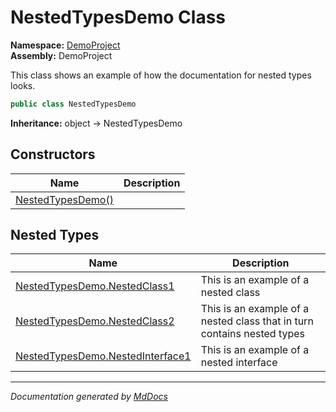 ﻿<!--  
  <auto-generated>   
    The contents of this file were generated by a tool.  
    Changes to this file may be list if the file is regenerated  
  </auto-generated>   
-->

# NestedTypesDemo Class

**Namespace:** [DemoProject](../index.md)  
**Assembly:** DemoProject

This class shows an example of how the documentation for nested types looks.

```csharp
public class NestedTypesDemo
```

**Inheritance:** object → NestedTypesDemo

## Constructors

| Name                                       | Description |
| ------------------------------------------ | ----------- |
| [NestedTypesDemo()](constructors/index.md) |             |

## Nested Types

| Name                                                          | Description                                                             |
| ------------------------------------------------------------- | ----------------------------------------------------------------------- |
| [NestedTypesDemo.NestedClass1](NestedClass1/index.md)         | This is an example of a nested class                                    |
| [NestedTypesDemo.NestedClass2](NestedClass2/index.md)         | This is an example of a nested class that in turn contains nested types |
| [NestedTypesDemo.NestedInterface1](NestedInterface1/index.md) | This is an example of a nested interface                                |

___

*Documentation generated by [MdDocs](https://github.com/ap0llo/mddocs)*
